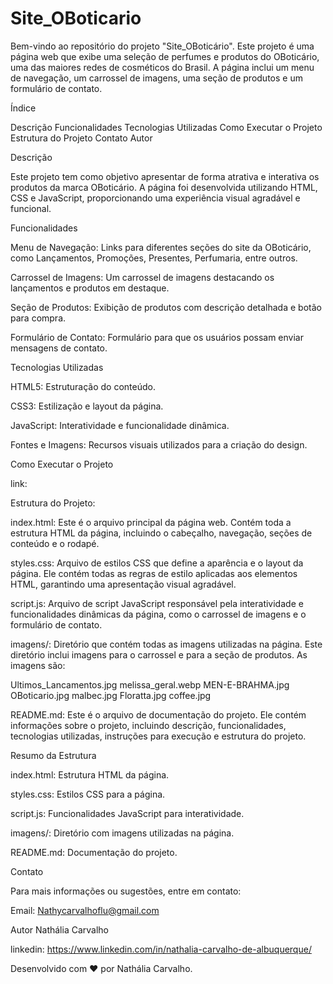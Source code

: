 # Site_OBoticario


Bem-vindo ao repositório do projeto "Site_OBoticário". Este projeto é uma página web que exibe uma seleção de perfumes e produtos do OBoticário, uma das maiores redes de cosméticos do Brasil. A página inclui um menu de navegação, um carrossel de imagens, uma seção de produtos e um formulário de contato.

Índice

Descrição
Funcionalidades
Tecnologias Utilizadas
Como Executar o Projeto
Estrutura do Projeto
Contato
Autor

Descrição

Este projeto tem como objetivo apresentar de forma atrativa e interativa os produtos da marca OBoticário. A página foi desenvolvida utilizando HTML, CSS e JavaScript, proporcionando uma experiência visual agradável e funcional.

Funcionalidades

Menu de Navegação: Links para diferentes seções do site da OBoticário, como Lançamentos, Promoções, Presentes, Perfumaria, entre outros.

Carrossel de Imagens: Um carrossel de imagens destacando os lançamentos e produtos em destaque.

Seção de Produtos: Exibição de produtos com descrição detalhada e botão para compra.

Formulário de Contato: Formulário para que os usuários possam enviar mensagens de contato.

Tecnologias Utilizadas

HTML5: Estruturação do conteúdo.

CSS3: Estilização e layout da página.

JavaScript: Interatividade e funcionalidade dinâmica.

Fontes e Imagens: Recursos visuais utilizados para a criação do design.

Como Executar o Projeto

link:

Estrutura do Projeto:

index.html: Este é o arquivo principal da página web. Contém toda a estrutura HTML da página, incluindo o cabeçalho, navegação, seções de conteúdo e o rodapé.

styles.css: Arquivo de estilos CSS que define a aparência e o layout da página. Ele contém todas as regras de estilo aplicadas aos elementos HTML, garantindo uma apresentação visual agradável.

script.js: Arquivo de script JavaScript responsável pela interatividade e funcionalidades dinâmicas da página, como o carrossel de imagens e o formulário de contato.

imagens/: Diretório que contém todas as imagens utilizadas na página. Este diretório inclui imagens para o carrossel e para a seção de produtos. 
As imagens são:

Ultimos_Lancamentos.jpg
melissa_geral.webp
MEN-E-BRAHMA.jpg
OBoticario.jpg
malbec.jpg
Floratta.jpg
coffee.jpg

README.md: Este é o arquivo de documentação do projeto. Ele contém informações sobre o projeto, incluindo descrição, funcionalidades, tecnologias utilizadas, instruções para execução e estrutura do projeto.

Resumo da Estrutura

index.html: Estrutura HTML da página.

styles.css: Estilos CSS para a página.

script.js: Funcionalidades JavaScript para interatividade.

imagens/: Diretório com imagens utilizadas na página.

README.md: Documentação do projeto.

Contato

Para mais informações ou sugestões, entre em contato:

Email: 
Nathycarvalhoflu@gmail.com

Autor
Nathália Carvalho

linkedin:
https://www.linkedin.com/in/nathalia-carvalho-de-albuquerque/


Desenvolvido com ❤️ por Nathália Carvalho.

